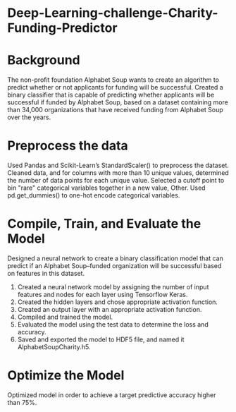 # Deep-Learning-challenge-Charity-Funding-Predictor
# Background
 The non-profit foundation Alphabet Soup wants to create an algorithm to predict whether or not applicants for funding will be successful. Created a binary classifier that is capable of predicting whether applicants will be successful if funded by Alphabet Soup, based on a dataset containing more than 34,000 organizations that have received funding from Alphabet Soup over the years.

# Preprocess the data
 Used Pandas and Scikit-Learn’s StandardScaler() to preprocess the dataset. Cleaned data, and for columns with more than 10 unique values, determined the number of data points for each unique value. Selected a cutoff point to bin "rare" categorical variables together in a new value, Other. Used pd.get_dummies() to one-hot encode categorical variables.

# Compile, Train, and Evaluate the Model
 Designed a neural network to create a binary classification model that can predict if an Alphabet Soup–funded organization will be successful based on features in this dataset.

1.	Created a neural network model by assigning the number of input features and nodes for each layer using Tensorflow Keras.
2.	Created the hidden layers and chose appropriate activation function.
3.	Created an output layer with an appropriate activation function.
4.	Compiled and trained the model.
5.	Evaluated the model using the test data to determine the loss and accuracy.
6.	Saved and exported the model to HDF5 file, and named it AlphabetSoupCharity.h5.

# Optimize the Model
 Optimized model in order to achieve a target predictive accuracy higher than 75%.
